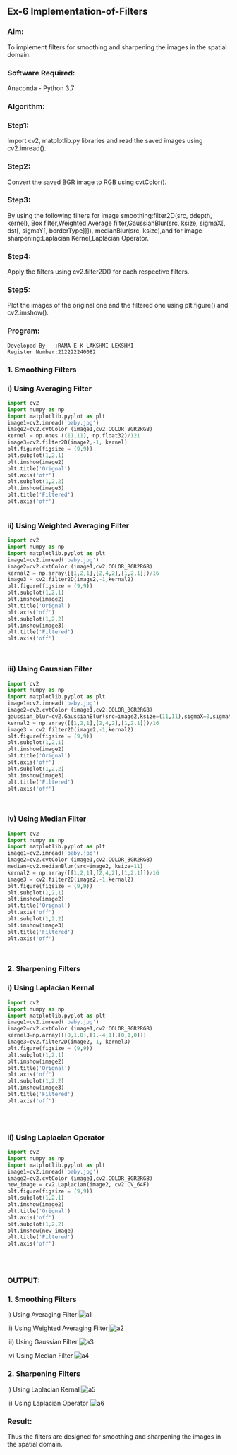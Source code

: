## Ex-6 Implementation-of-Filters

### Aim:
To implement filters for smoothing and sharpening the images in the spatial domain.

### Software Required:
Anaconda - Python 3.7

### Algorithm:
### Step1:
Import cv2, matplotlib.py libraries and read the saved images using cv2.imread().

### Step2:
 Convert the saved BGR image to RGB using cvtColor().

### Step3:
By using the following filters for image smoothing:filter2D(src, ddepth, kernel), Box filter,Weighted Average filter,GaussianBlur(src, ksize, sigmaX[, dst[, sigmaY[, borderType]]]), medianBlur(src, ksize),and for image sharpening:Laplacian Kernel,Laplacian Operator.

### Step4:
Apply the filters using cv2.filter2D() for each respective filters.

### Step5:
Plot the images of the original one and the filtered one using plt.figure() and cv2.imshow().

### Program:
```
Developed By   :RAMA E K LAKSHMI LEKSHMI
Register Number:212222240082
```

### 1. Smoothing Filters

### i) Using Averaging Filter
```py
import cv2
import numpy as np
import matplotlib.pyplot as plt
image1=cv2.imread('baby.jpg')
image2=cv2.cvtColor (image1,cv2.COLOR_BGR2RGB) 
kernel = np.ones ((11,11), np.float32)/121
image3=cv2.filter2D(image2,-1, kernel)
plt.figure(figsize = (9,9))
plt.subplot(1,2,1) 
plt.imshow(image2)
plt.title('Orignal') 
plt.axis('off')
plt.subplot(1,2,2)
plt.imshow(image3)
plt.title('Filtered')
plt.axis('off')



```
### ii) Using Weighted Averaging Filter
```py
import cv2
import numpy as np
import matplotlib.pyplot as plt
image1=cv2.imread('baby.jpg')
image2=cv2.cvtColor (image1,cv2.COLOR_BGR2RGB) 
kernal2 = np.array([[1,2,1],[2,4,2],[1,2,1]])/16 
image3 = cv2.filter2D(image2,-1,kernal2)
plt.figure(figsize = (9,9))
plt.subplot(1,2,1) 
plt.imshow(image2)
plt.title('Orignal') 
plt.axis('off')
plt.subplot(1,2,2)
plt.imshow(image3)
plt.title('Filtered')
plt.axis('off')




```
### iii) Using Gaussian Filter
```py
import cv2
import numpy as np
import matplotlib.pyplot as plt
image1=cv2.imread('baby.jpg')
image2=cv2.cvtColor (image1,cv2.COLOR_BGR2RGB) 
gaussian_blur=cv2.GaussianBlur(src=image2,ksize=(11,11),sigmaX=0,sigmaY=0)
kernal2 = np.array([[1,2,1],[2,4,2],[1,2,1]])/16 
image3 = cv2.filter2D(image2,-1,kernal2)
plt.figure(figsize = (9,9))
plt.subplot(1,2,1) 
plt.imshow(image2)
plt.title('Orignal') 
plt.axis('off')
plt.subplot(1,2,2)
plt.imshow(image3)
plt.title('Filtered')
plt.axis('off')




```

### iv) Using Median Filter
```py
import cv2
import numpy as np
import matplotlib.pyplot as plt
image1=cv2.imread('baby.jpg')
image2=cv2.cvtColor (image1,cv2.COLOR_BGR2RGB) 
median=cv2.medianBlur(src=image2, ksize=11)
kernal2 = np.array([[1,2,1],[2,4,2],[1,2,1]])/16 
image3 = cv2.filter2D(image2,-1,kernal2)
plt.figure(figsize = (9,9))
plt.subplot(1,2,1) 
plt.imshow(image2)
plt.title('Orignal') 
plt.axis('off')
plt.subplot(1,2,2)
plt.imshow(image3)
plt.title('Filtered')
plt.axis('off')




```

### 2. Sharpening Filters
### i) Using Laplacian Kernal
```py
import cv2
import numpy as np
import matplotlib.pyplot as plt
image1=cv2.imread('baby.jpg')
image2=cv2.cvtColor (image1,cv2.COLOR_BGR2RGB) 
kernel3=np.array([[0,1,0],[1,-4,1],[0,1,0]])
image3=cv2.filter2D(image2,-1, kernel3)
plt.figure(figsize = (9,9))
plt.subplot(1,2,1) 
plt.imshow(image2)
plt.title('Orignal') 
plt.axis('off')
plt.subplot(1,2,2)
plt.imshow(image3)
plt.title('Filtered')
plt.axis('off')





```
### ii) Using Laplacian Operator
```py
import cv2
import numpy as np
import matplotlib.pyplot as plt
image1=cv2.imread('baby.jpg')
image2=cv2.cvtColor (image1,cv2.COLOR_BGR2RGB) 
new_image = cv2.Laplacian(image2, cv2.CV_64F)
plt.figure(figsize = (9,9))
plt.subplot(1,2,1) 
plt.imshow(image2)
plt.title('Orignal') 
plt.axis('off')
plt.subplot(1,2,2)
plt.imshow(new_image)
plt.title('Filtered')
plt.axis('off')





```

### OUTPUT:
### 1. Smoothing Filters


i) Using Averaging Filter
![a1](https://user-images.githubusercontent.com/94525786/230838887-f945bfd9-f731-4da4-84ce-4e26e3f32cac.png)


ii) Using Weighted Averaging Filter
![a2](https://user-images.githubusercontent.com/94525786/230838907-99552450-2532-4b62-b5e3-82a34441c51c.png)

iii) Using Gaussian Filter
![a3](https://user-images.githubusercontent.com/94525786/230838924-03a44ebc-142b-4f64-a8d2-6cbb8b4a153d.png)

iv) Using Median Filter
![a4](https://user-images.githubusercontent.com/94525786/230838941-da027320-7230-4a09-8435-1d84b8caaf81.png)

### 2. Sharpening Filters


i) Using Laplacian Kernal
![a5](https://user-images.githubusercontent.com/94525786/230838965-aac36eda-c3fa-46df-a1db-e50b28b10cd7.png)

ii) Using Laplacian Operator
![a6](https://user-images.githubusercontent.com/94525786/230839070-2655c394-f442-4a8a-bb71-9c6a50aca178.png)


### Result:
Thus the filters are designed for smoothing and sharpening the images in the spatial domain.
